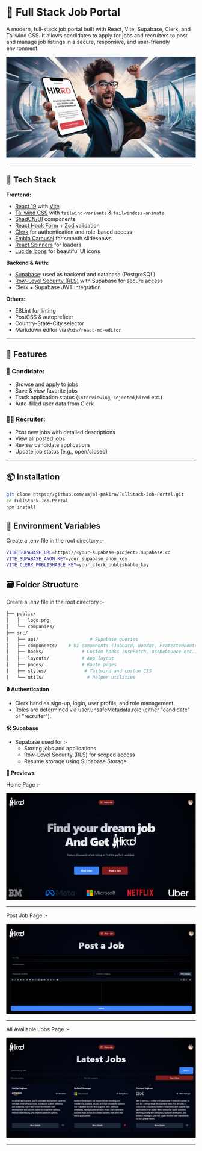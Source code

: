 # 🚀 Full Stack Job Portal

A modern, full-stack job portal built with React, Vite, Supabase, Clerk, and Tailwind CSS. It allows candidates to apply for jobs and recruiters to post and manage job listings in a secure, responsive, and user-friendly environment.

![Banner](./public/banner.jpeg)

---

## 🔧 Tech Stack

**Frontend:**

- [React 19](https://reactjs.org/) with [Vite](https://vitejs.dev/)
- [Tailwind CSS](https://tailwindcss.com/) with `tailwind-variants` & `tailwindcss-animate`
- [ShadCN/UI](https://ui.shadcn.dev/) components
- [React Hook Form](https://react-hook-form.com/) + [Zod](https://github.com/colinhacks/zod) validation
- [Clerk](https://clerk.dev/) for authentication and role-based access
- [Embla Carousel](https://www.embla-carousel.com/) for smooth slideshows
- [React Spinners](https://www.davidhu.io/react-spinners/) for loaders
- [Lucide Icons](https://lucide.dev/icons/) for beautiful UI icons

**Backend & Auth:**

- [Supabase](https://supabase.io/): used as backend and database (PostgreSQL)
- [Row-Level Security (RLS)](https://supabase.com/docs/learn/auth-deep-dive/auth-row-level-security) with Supabase for secure access
- Clerk + Supabase JWT integration

**Others:**

- ESLint for linting
- PostCSS & autoprefixer
- Country-State-City selector
- Markdown editor via `@uiw/react-md-editor`

---

## 🔐 Features

### 👤 Candidate:

- Browse and apply to jobs
- Save & view favorite jobs
- Track application status (`interviewing`, `rejected`,`hired` etc.)
- Auto-filled user data from Clerk

### 🧑‍💼 Recruiter:

- Post new jobs with detailed descriptions
- View all posted jobs
- Review candidate applications
- Update job status (e.g., open/closed)

---

## 📦 Installation

```bash
git clone https://github.com/sajal-pakira/FullStack-Job-Portal.git
cd FullStack-Job-Portal
npm install
```

## 🧪 Environment Variables

Create a .env file in the root directory :-

```bash
VITE_SUPABASE_URL=https://<your-supabase-project>.supabase.co
VITE_SUPABASE_ANON_KEY=your_supabase_anon_key
VITE_CLERK_PUBLISHABLE_KEY=your_clerk_publishable_key

```

## 🗃️ Folder Structure

Create a .env file in the root directory :-

```bash
├── public/
│   ├── logo.png
│   └── companies/
├── src/
│   ├── api/                   # Supabase queries
│   ├── components/    # UI components (JobCard, Header, ProtectedRoute etc.)
│   ├── hooks/              # Custom hooks (useFetch, useDebounce etc.)
│   ├── layouts/            # App layout
│   ├── pages/              # Route pages
│   ├── styles/              # Tailwind and custom CSS
│   └── utils/                # Helper utilities


```

**🔒 Authentication**

- Clerk handles sign-up, login, user profile, and role management.
- Roles are determined via user.unsafeMetadata.role (either "candidate" or "recruiter").

**🛠️ Supabase**

- Supabase used for :-
  - Storing jobs and applications
  - Row-Level Security (RLS) for scoped access
  - Resume storage using Supabase Storage

**📸 Previews**

Home Page :-

![Banner](./public/screenshots/HomePage.png)

---
Post Job Page :-

![Banner](./public/screenshots/PostJob.png)

---
All Available Jobs Page :-

![Banner](./public/screenshots/All%20available%20Jobs.png)

---
